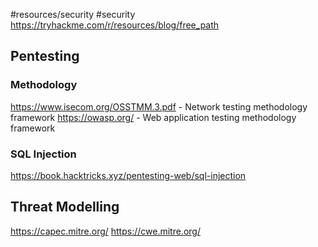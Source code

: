 #resources/security #security 
https://tryhackme.com/r/resources/blog/free_path
## Pentesting

### Methodology
https://www.isecom.org/OSSTMM.3.pdf - Network testing methodology framework
https://owasp.org/ - Web application testing methodology framework

### SQL Injection
https://book.hacktricks.xyz/pentesting-web/sql-injection 

## Threat Modelling
https://capec.mitre.org/
https://cwe.mitre.org/
